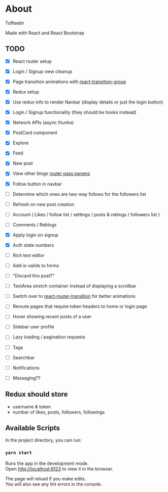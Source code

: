 
# About
Toffeeblr

Made with React and React Bootstrap

## TODO
- [x] React router setup
- [x] Login / Signup view cleanup
- [x] Page transition animations with [react-transition-group](https://reactcommunity.org/react-transition-group/)
- [x] Redux setup
- [x] Use redux info to render Navbar (display details or just the login button)
- [x] Login / Signup functionality (they should be hooks instead)
- [x] Network APIs (async thunks)

- [x] PostCard component
- [x] Explore
- [x] Feed
- [x] New post
- [x] View other blogs [router pass params](https://stackoverflow.com/questions/45898789/react-router-pass-param-to-component)
- [x] Follow button in navbar
- [ ] Determine which ones are two-way follows for the followers list
- [ ] Refresh on new post creation
- [ ] Account ( Likes / follow list / settings / posts & reblogs / followers list )
- [ ] Comments / Reblogs

- [x] Apply login on signup
- [x] Auth state numbers
- [ ] Rich text editor
- [ ] Add is-valids to forms
- [ ] "Discard this post?"
- [ ] TextArea stretch container instead of displaying a scrollbar 
- [ ] Switch over to [react-router-transition](https://www.npmjs.com/package/react-router-transition) for better animations
- [ ] Reroute pages that require token headers to home or login page

- [ ] Hover showing recent posts of a user
- [ ] Sidebar user profile
- [ ] Lazy loading / pagination requests
- [ ] Tags
- [ ] Searchbar
- [ ] Notifications
- [ ] Messaging??

## Redux should store
- username & token
- number of likes, posts, followers, followings

## Available Scripts

In the project directory, you can run:

### `yarn start`

Runs the app in the development mode.\
Open [http://localhost:8123](http://localhost:8123) to view it in the browser.

The page will reload if you make edits.\
You will also see any lint errors in the console.

